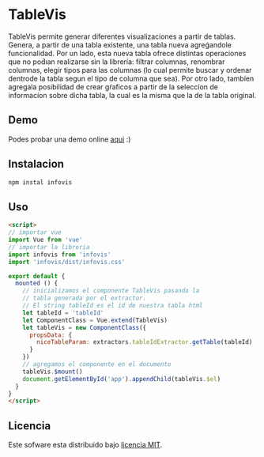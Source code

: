 # TableVis

TableVis permite generar diferentes visualizaciones a partir de tablas. Genera, a partir de una tabla existente, una tabla nueva agreǵandole funcionalidad. Por un lado, esta nueva tabla ofrece distintas operaciones que no pod́ıan realizarse sin la librería: filtrar columnas, renombrar columnas, elegir tipos para las columnas (lo cual permite buscar y ordenar dentrode la tabla segun el tipo de columna que sea). Por otro lado, tambíen agregala posibilidad de crear gŕaficos a partir de la seleccíon  de  informacíon  sobre dicha tabla, la cual es la misma que la de la tabla original.

## Demo

Podes probar una demo online [aqui](https://optimistic-roentgen-99a869.netlify.com/) :)

## Instalacion

```bash
npm instal infovis
```

## Uso

```html
<script>
// importar vue
import Vue from 'vue'
// importar la libreria
import infovis from 'infovis'
import 'infovis/dist/infovis.css'

export default {
  mounted () {
    // inicializamos el componente TableVis pasando la
    // tabla generada por el extractor. 
    // El string tableId es el id de nuestra tabla html
    let tableId = 'tableId'
    let ComponentClass = Vue.extend(TableVis)
    let tableVis = new ComponentClass({
      propsData: {
        niceTableParam: extractors.tableIdExtractor.getTable(tableId)
      }
    })
    // agregamos el componente en el documento
    tableVis.$mount()
    document.getElementById('app').appendChild(tableVis.$el)
  }
}
</script>
```

## Licencia

Este sofware esta distribuido bajo [licencia MIT](LICENSE.txt).